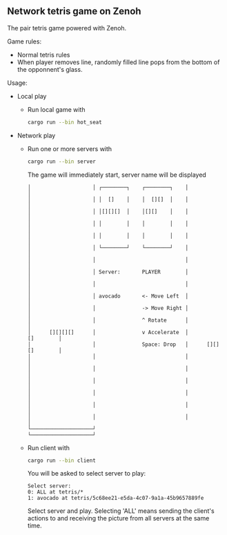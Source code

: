 ## Network tetris game on Zenoh

The pair tetris game powered with Zenoh. 

Game rules: 

- Normal tetris rules
- When player removes line, randomly filled line pops from the bottom of the opponnent's glass.

Usage:

- Local play

    - Run local game with
      ```sh
      cargo run --bin hot_seat
      ```

- Network play

    - Run one or more servers with
      ```bash
      cargo run --bin server
      ```

        The game will immediately start, server name will be displayed
        ```
        │                    │ ┌────────┐    ┌────────┐    │                    │
        │                    │ │  []    │    │  [][]  │    │                    │
        │                    │ │[][][]  │    │[][]    │    │                    │
        │                    │ │        │    │        │    │                    │
        │                    │ │        │    │        │    │                    │
        │                    │ └────────┘    └────────┘    │                    │
        │                    │                             │                    │
        │                    │ Server:       PLAYER        │                    │
        │                    │                             │                    │
        │                    │ avocado       <- Move Left  │                    │
        │                    │               -> Move Right │                    │
        │                    │               ^ Rotate      │                    │
        │      [][][][]      │               v Accelerate  │          []        │
        │                    │               Space: Drop   │      [][][]        │
        │                    │                             │                    │
        │                    │                             │                    │
        │                    │                             │                    │
        │                    │                             │                    │
        │                    │                             │                    │
        │                    │                             │                    │
        └────────────────────┘                             └────────────────────┘
        ```

    - Run client with
        ```bash
        cargo run --bin client
        ```

        You will be asked to select server to play:
        ```
        Select server:
        0: ALL at tetris/*
        1: avocado at tetris/5c68ee21-e5da-4c07-9a1a-45b9657889fe
        ```

        Select server and play. Selecting 'ALL' means sending the client's
        actions to and receiving the picture from all servers at the same time.
